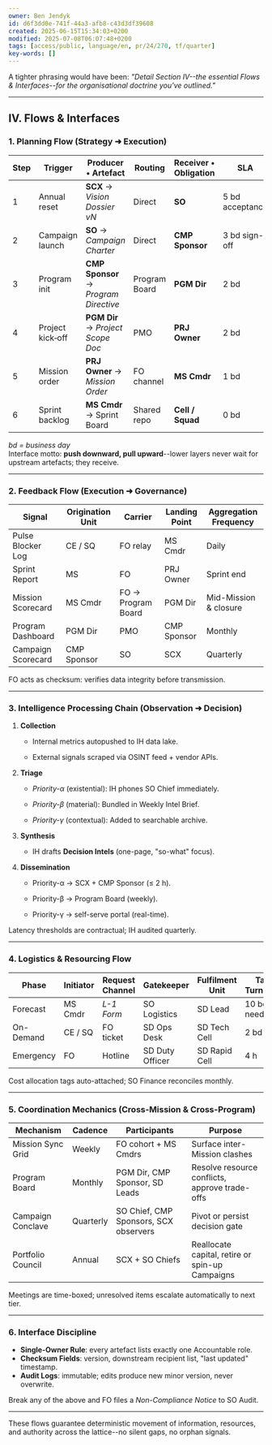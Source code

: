 ```yaml
---
owner: Ben Jendyk
id: d6f3dd0e-741f-44a3-afb8-c43d3df39608
created: 2025-06-15T15:34:03+0200
modified: 2025-07-08T06:07:48+0200
tags: [access/public, language/en, pr/24/270, tf/quarter]
key-words: []
---
```


A tighter phrasing would have been: _"Detail Section IV--the essential Flows & Interfaces--for the organisational doctrine you've outlined."_

* * *

## IV. Flows & Interfaces

### 1. Planning Flow (Strategy ➜ Execution)

| Step | Trigger | Producer • Artefact | Routing | Receiver • Obligation | SLA | 
| ---- | ---- | ---- | ---- | ---- | ----  |
| 1 | Annual reset | **SCX** → _Vision Dossier vN_ | Direct | **SO** | 5 bd acceptance | 
| 2 | Campaign launch | **SO** → _Campaign Charter_ | Direct | **CMP Sponsor** | 3 bd sign-off | 
| 3 | Program init | **CMP Sponsor** → _Program Directive_ | Program Board | **PGM Dir** | 2 bd | 
| 4 | Project kick‐off | **PGM Dir** → _Project Scope Doc_ | PMO | **PRJ Owner** | 2 bd | 
| 5 | Mission order | **PRJ Owner** → _Mission Order_ | FO channel | **MS Cmdr** | 1 bd | 
| 6 | Sprint backlog | **MS Cmdr** → Sprint Board | Shared repo | **Cell / Squad** | 0 bd | 

_bd = business day_  
Interface motto: **push downward, pull upward**--lower layers never wait for upstream artefacts; they receive.

* * *

### 2. Feedback Flow (Execution ➜ Governance)

| Signal | Origination Unit | Carrier | Landing Point | Aggregation Frequency | 
| ---- | ---- | ---- | ---- | ----  |
| Pulse Blocker Log | CE / SQ | FO relay | MS Cmdr | Daily | 
| Sprint Report | MS | FO | PRJ Owner | Sprint end | 
| Mission Scorecard | MS Cmdr | FO → Program Board | PGM Dir | Mid-Mission & closure | 
| Program Dashboard | PGM Dir | PMO | CMP Sponsor | Monthly | 
| Campaign Scorecard | CMP Sponsor | SO | SCX | Quarterly | 

FO acts as checksum: verifies data integrity before transmission.

* * *

### 3. Intelligence Processing Chain (Observation ➜ Decision)

1. **Collection**

    - Internal metrics autopushed to IH data lake.

    - External signals scraped via OSINT feed + vendor APIs.

2. **Triage**

    - _Priority-α_ (existential): IH phones SO Chief immediately.

    - _Priority-β_ (material): Bundled in Weekly Intel Brief.

    - _Priority-γ_ (contextual): Added to searchable archive.

3. **Synthesis**

    - IH drafts **Decision Intels** (one-page, "so-what" focus).

4. **Dissemination**

    - Priority-α → SCX + CMP Sponsor (≤ 2 h).

    - Priority-β → Program Board (weekly).

    - Priority-γ → self-serve portal (real-time).

Latency thresholds are contractual; IH audited quarterly.

* * *

### 4. Logistics & Resourcing Flow

| Phase | Initiator | Request Channel | Gatekeeper | Fulfilment Unit | Target Turnaround | 
| ---- | ---- | ---- | ---- | ---- | ----  |
| Forecast | MS Cmdr | _L-1 Form_ | SO Logistics | SD Lead | 10 bd pre-need | 
| On-Demand | CE / SQ | FO ticket | SD Ops Desk | SD Tech Cell | 2 bd | 
| Emergency | FO | Hotline | SD Duty Officer | SD Rapid Cell | 4 h | 

Cost allocation tags auto-attached; SO Finance reconciles monthly.

* * *

### 5. Coordination Mechanics (Cross-Mission & Cross-Program)

| Mechanism | Cadence | Participants | Purpose | 
| ---- | ---- | ---- | ----  |
| Mission Sync Grid | Weekly | FO cohort + MS Cmdrs | Surface inter-Mission clashes | 
| Program Board | Monthly | PGM Dir, CMP Sponsor, SD Leads | Resolve resource conflicts, approve trade-offs | 
| Campaign Conclave | Quarterly | SO Chief, CMP Sponsors, SCX observers | Pivot or persist decision gate | 
| Portfolio Council | Annual | SCX + SO Chiefs | Reallocate capital, retire or spin-up Campaigns | 

Meetings are time-boxed; unresolved items escalate automatically to next tier.

* * *

### 6. Interface Discipline

- **Single-Owner Rule**: every artefact lists exactly one Accountable role.
- **Checksum Fields**: version, downstream recipient list, "last updated" timestamp.
- **Audit Logs**: immutable; edits produce new minor version, never overwrite.

Break any of the above and FO files a _Non-Compliance Notice_ to SO Audit.

* * *

These flows guarantee deterministic movement of information, resources, and authority across the lattice--no silent gaps, no orphan signals.